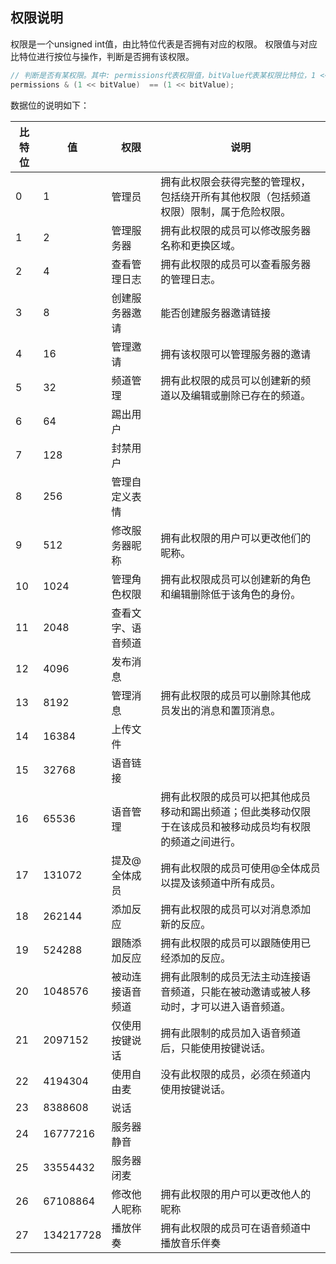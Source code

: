 ## 权限说明
权限是一个unsigned int值，由比特位代表是否拥有对应的权限。
权限值与对应比特位进行按位与操作，判断是否拥有该权限。

```c
// 判断是否有某权限。其中: permissions代表权限值，bitValue代表某权限比特位，1 << bitValue 代表某权限值。
permissions & (1 << bitValue)  == (1 << bitValue);
```
数据位的说明如下：

|比特位|值|权限|说明|
|--|--|--|--|
|0|1|管理员|拥有此权限会获得完整的管理权，包括绕开所有其他权限（包括频道权限）限制，属于危险权限。|
|1|2|管理服务器|拥有此权限的成员可以修改服务器名称和更换区域。|
|2|4|查看管理日志|拥有此权限的成员可以查看服务器的管理日志。|
|3|8|创建服务器邀请|能否创建服务器邀请链接|
|4|16|管理邀请|拥有该权限可以管理服务器的邀请|
|5|32|频道管理|拥有此权限的成员可以创建新的频道以及编辑或删除已存在的频道。|
|6|64|踢出用户| |
|7|128|封禁用户| |
|8|256|管理自定义表情| |
|9|512|修改服务器昵称|拥有此权限的用户可以更改他们的昵称。|
|10|1024|管理角色权限|拥有此权限成员可以创建新的角色和编辑删除低于该角色的身份。|
|11|2048|查看文字、语音频道| |
|12|4096|发布消息| |
|13|8192|管理消息|拥有此权限的成员可以删除其他成员发出的消息和置顶消息。|
|14|16384|上传文件| |
|15|32768| 语音链接 | |
|16|65536|语音管理|拥有此权限的成员可以把其他成员移动和踢出频道；但此类移动仅限于在该成员和被移动成员均有权限的频道之间进行。|
|17|131072|提及@全体成员|拥有此权限的成员可使用@全体成员以提及该频道中所有成员。|
|18|262144|添加反应|拥有此权限的成员可以对消息添加新的反应。|
|19|524288|跟随添加反应|拥有此权限的成员可以跟随使用已经添加的反应。|
|20|1048576|被动连接语音频道|拥有此限制的成员无法主动连接语音频道，只能在被动邀请或被人移动时，才可以进入语音频道。|
|21|2097152|仅使用按键说话|拥有此限制的成员加入语音频道后，只能使用按键说话。|
|22|4194304|使用自由麦|没有此权限的成员，必须在频道内使用按键说话。|
|23|8388608|说话| |
|24|16777216|服务器静音| |
|25|33554432|服务器闭麦| |
|26|67108864|修改他人昵称|拥有此权限的用户可以更改他人的昵称|
|27|134217728|播放伴奏|拥有此权限的成员可在语音频道中播放音乐伴奏|
